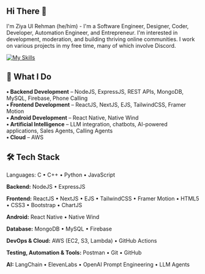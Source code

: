 ## Hi There 👋

I'm Ziya Ul Rehman (he/him) - I'm a Software Engineer, Designer, Coder, Developer, Automation Engineer, and Entrepreneur. I'm interested in development, moderation, and building thriving online communities. I work on various projects in my free time, many of which involve Discord.

[![My Skills](https://skillicons.dev/icons?i=js,python,c,cpp,java,html,CSS,Mongodb,figma,nodejs,react,npm,git,aws,atom,jquery,ai,github,vite,vscode,linux,kali,windows,mysql&perline=18)](https://skillicons.dev)

## 🚀 What I Do

<b>• Backend Development</b> – NodeJS, ExpressJS, REST APIs, MongoDB, MySQL, Firebase, Phone Calling <br>
<b>• Frontend Development</b> – ReactJS, NextJS, EJS, TailwindCSS, Framer Motion <br>
<b>• Android Development</b> – React Native, Native Wind <br>
<b>• Artificial Intelligence</b> – LLM integration, chatbots, AI-powered applications, Sales Agents, Calling Agents <br>
<b>• Cloud</b> – AWS <br>


## 🛠️ Tech Stack
Languages:
C • C++ • Python • JavaScript 

<b>Backend:</b>
NodeJS • ExpressJS  

<b>Frontend:</b>
ReactJS • NextJS • EJS • TailwindCSS • Framer Motion • HTML5 • CSS3 • Bootstrap • ChartJS

<b>Android:</b>
React Native • Native Wind

<b>Database:</b>
MongoDB • MySQL • Firebase

<b>DevOps & Cloud:</b>
AWS (EC2, S3, Lambda) • GitHub Actions

<b>Testing, Automation & Tools:</b>
Postman • Git • GitHub

<b>AI:</b>
LangChain • ElevenLabs • OpenAI 
Prompt Engineering • LLM Agents
